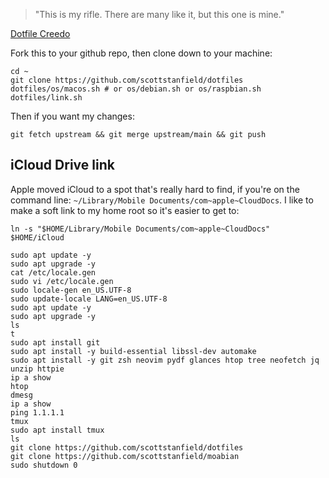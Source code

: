 > "This is my rifle. There are many like it, but this one is mine."

[Dotfile Creedo](https://en.wikipedia.org/wiki/Rifleman%27s_Creed)

Fork this to your github repo, then clone down to your machine:

```
cd ~
git clone https://github.com/scottstanfield/dotfiles
dotfiles/os/macos.sh # or os/debian.sh or os/raspbian.sh
dotfiles/link.sh
```

Then if you want my changes:

```
git fetch upstream && git merge upstream/main && git push
```

## iCloud Drive link
Apple moved iCloud to a spot that's really hard to find, if you're on
the command line: `~/Library/Mobile Documents/com~apple~CloudDocs`. I
like to make a soft link to my home root so it's easier to get to:

```
ln -s "$HOME/Library/Mobile Documents/com~apple~CloudDocs" $HOME/iCloud
```

```
sudo apt update -y
sudo apt upgrade -y
cat /etc/locale.gen
sudo vi /etc/locale.gen
sudo locale-gen en_US.UTF-8
sudo update-locale LANG=en_US.UTF-8
sudo apt update -y
sudo apt upgrade -y
ls
t
sudo apt install git
sudo apt install -y build-essential libssl-dev automake
sudo apt install -y git zsh neovim pydf glances htop tree neofetch jq unzip httpie
ip a show
htop
dmesg
ip a show
ping 1.1.1.1
tmux
sudo apt install tmux
ls
git clone https://github.com/scottstanfield/dotfiles
git clone https://github.com/scottstanfield/moabian
sudo shutdown 0
```
